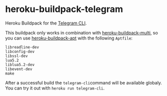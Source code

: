 # heroku-buildpack-telegram
Heroku Buildpack for the [Telegram CLI](https://github.com/vysheng/tg).

This buildpack only works in combination with  [heroku-buildpack-multi](https://github.com/ddollar/heroku-buildpack-multi), so you can use [heroku-buildpack-apt](https://github.com/ddollar/heroku-buildpack-apt) with the following `Aptfile`:


```
libreadline-dev
libconfig-dev
libssl-dev
lua5.2
liblua5.2-dev
libevent-dev
make
```
After a successful build the `telegram-cli`command will be available globaly. You can try it out with `heroku run telegram-cli`.

